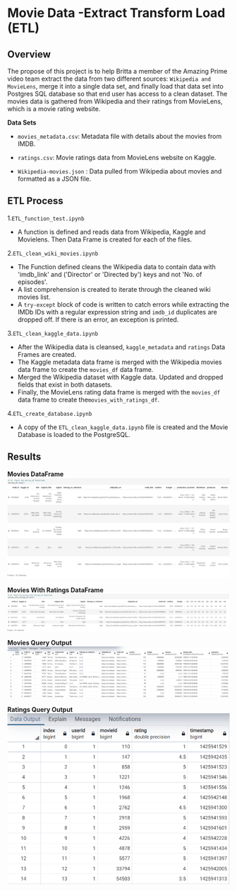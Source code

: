 # Movie Data -Extract Transform Load (ETL)

## Overview
The propose of this project is to help Britta a member of the Amazing Prime video team extract the data from two different sources: ```Wikipedia and MovieLens```, merge it into a single data set, and finally load that data set into Postgres SQL database so that end user has access to a clean dataset. The movies data is gathered from Wikipedia and their ratings from MovieLens, which is a movie rating website.

**Data Sets**

-	```movies_metadata.csv```:  Metadata file with details about the movies from IMDB.

-	```ratings.csv```: Movie ratings data from MovieLens website on Kaggle.

-	```Wikipedia-movies.json``` : Data pulled from Wikipedia about movies and formatted as a JSON file.

## ETL Process

1.```ETL_function_test.ipynb```

- A function is defined and reads data from Wikipedia, Kaggle and Movielens. Then Data Frame is created for each of the files.

2.```ETL_clean_wiki_movies.ipynb ```
-	The Function defined cleans the Wikipedia data to contain data with 'imdb_link' and ('Director' or 'Directed by') keys and not 'No. of episodes'.
-	A list comprehension is created to iterate through the cleaned wiki movies list.
-	A ```try-except``` block of code is written to catch errors while extracting the IMDb IDs with a regular expression string and ```imdb_id``` duplicates are dropped off. If there is an error, an exception is printed.

3.```ETL_clean_kaggle_data.ipynb``` 

-  After the Wikipedia data is cleansed, ```kaggle_metadata``` and ```ratings``` Data Frames are created.
- The Kaggle metadata data frame is merged with the Wikipedia movies data frame to create the ```movies_df``` data frame.
- Merged the Wikipedia dataset with Kaggle data. Updated and dropped fields that exist in both datasets.
- Finally, the MovieLens rating data frame is merged with the ```movies_df``` data frame to create the```movies_with_ratings_df```.


4.```ETL_create_database.ipynb```

- A copy of the ```ETL_clean_kaggle_data.ipynb``` file is created and the Movie Database is loaded to the PostgreSQL.

## Results

 **Movies DataFrame**
![ Movie data.png](https://github.com/smj452/Movies-ETL/blob/main/Resources/Movie%20data.png)

**Movies With Ratings DataFrame**
![ Ratings Data.png]( https://github.com/smj452/Movies-ETL/blob/main/Resources/Ratings%20Data.png)

**Movies Query Output**
![ Movies output.png]( https://github.com/smj452/Movies-ETL/blob/main/Resources/Movies%20output.png)

**Ratings Query Output**
![ Ratings output.png]( https://github.com/smj452/Movies-ETL/blob/main/Resources/Ratings%20output.png)



